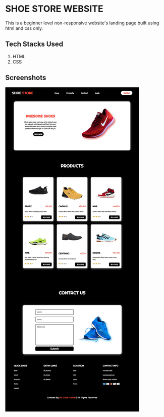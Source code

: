 
# SHOE STORE WEBSITE

This is a beginner level non-responsive website's landing page built using html and css only.

## Tech Stacks Used

1. HTML
2. CSS


## Screenshots

![App Screenshot](./images/website-screenshot.jpg)

